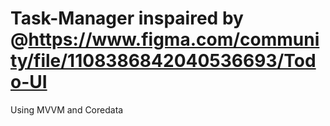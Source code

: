 # Task-Manager inspaired by @https://www.figma.com/community/file/1108386842040536693/Todo-UI
Using MVVM and Coredata
